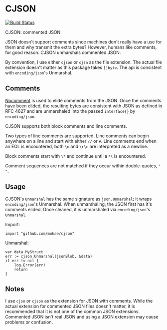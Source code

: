 CJSON
=====
[![Build Status](https://travis-ci.org/mohae/cjson.png)](https://travis-ci.org/mohae/cjson)

CJSON: commented JSON

JSON doesn't support comments since machines don't really have a use for them and why transmit the extra bytes?  However, humans like comments, for good reason.  CJSON unmarshals commented JSON.

By convention, I use either `cjson` or `cjsn` as the file extension.  The actual file extension doesn't matter as this package takes `[]byte`.  The api is consistent with `encoding/json`'s Unmarshal.

## Comments
[Nocomment](https://github.com/mohae/nocomment) is used to elide comments from the JSON. Once the comments have been elided, the resulting bytes are consistent with JSON as defined in RFC 4627 and are unmarshaled into the passed `interface{}` by `encoding/json`.

CJSON supports both block comments and line comments.

Two types of line comments are supported. Line comments can begin anywhere on a line and start with either `//` or `#`. Line comments end when an EOL is encountered, both `\n` and `\r\n` are interpreted as a newline.

Block comments start with `\*` and continue until a `*\` is encountered.

Comment sequences are not matched if they occur within double-quotes, `" "`.

## Usage
CJSON's `Unmarshal` has the same signature as `json.Unmarshal`; it wraps `encoding/json`'s Unmarshal.  When unmarshaling, the JSON first has it's comments elided.  Once cleaned, it is unmarshaled via `encoding/json`'s `Unmarshal`.

Import:

    import "github.com/mohae/cjson"

Unmarshal:

    var data MyStruct
    err := cjson.Unmarshal(jsonBlob, &data)
    if err != nil {
        log.Error(err)
        return
    }

## Notes
I use `cjsn` or `cjson` as the extension for JSON with comments.  While the actual extension for commented JSON files doesn't matter, it is recommended that it is not one of the common JSON extensions. Commented JSON isn't real JSON and using a JSON extension may cause problems or confusion.
